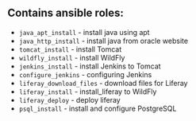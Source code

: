 ## Contains ansible roles:
* `java_apt_install` - install java using apt
* `java_http_install` - install java from oracle website
* `tomcat_install` - install Tomcat 
* `wildfly_install` - install WildFly
* `jenkins_install` - install Jenkins to Tomcat
* `configure_jenkins` - configuring Jenkins
* `liferay_download_files` - download files for Liferay 
* `liferay_install` - install_liferay to WildFly
* `liferay_deploy` - deploy liferay
* `psql_install` - install and configure PostgreSQL
